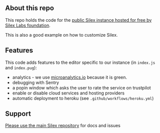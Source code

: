 ## About this repo

This repo holds the code for the [public Silex instance hosted for free by Silex Labs foundation](https://editor.silex.me).

This is also a good example on how to customize Silex.

## Features

This code adds features to the editor specific to our instance (in `index.js` and `index.pug`):

* analytics - we use [microanalytics.io](https://microanalytics.io/) because it is green.
* debugging with Sentry
* a popin window which asks the user to rate the service on trustpilot
* enable or disable cloud services and hosting providers
* automatic deployment to heroku (see `.github/workflows/heroku.yml`)

## Support

[Please use the main Silex repository](https://github.com/silexlabs/Silex/) for docs and issues
